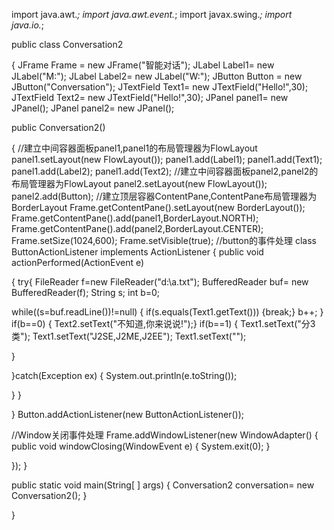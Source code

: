 import java.awt.*;
import java.awt.event.*;
import javax.swing.*;
import java.io.*;


public class Conversation2


{
JFrame Frame = new JFrame("智能对话");
JLabel Label1= new JLabel("M:");
JLabel Label2= new JLabel("W:");
JButton Button = new JButton("Conversation");
JTextField Text1= new JTextField("Hello!",30);
JTextField Text2= new JTextField("Hello!",30);
JPanel panel1= new JPanel();
JPanel panel2= new JPanel();

public Conversation2()

{ //建立中间容器面板panel1,panel1的布局管理器为FlowLayout
panel1.setLayout(new FlowLayout());
panel1.add(Label1);
panel1.add(Text1);
panel1.add(Label2);
panel1.add(Text2);
//建立中间容器面板panel2,panel2的布局管理器为FlowLayout
panel2.setLayout(new FlowLayout());
panel2.add(Button);
//建立顶层容器ContentPane,ContentPane布局管理器为BorderLayout
Frame.getContentPane().setLayout(new BorderLayout());
Frame.getContentPane().add(panel1,BorderLayout.NORTH);
Frame.getContentPane().add(panel2,BorderLayout.CENTER);
Frame.setSize(1024,600);
Frame.setVisible(true);
//button的事件处理
class ButtonActionListener implements ActionListener
{
public void actionPerformed(ActionEvent e)


{
try{
FileReader f=new FileReader("d:\\a.txt");
BufferedReader buf= new BufferedReader(f);
String s;
int b=0;

while((s=buf.readLine())!=null)
{
if(s.equals(Text1.getText()))
{break;}
b++; }
if(b==0)
{ Text2.setText("不知道,你来说说!");}
if(b==1)
{ Text1.setText("分3类");
Text1.setText("J2SE,J2ME,J2EE");
Text1.setText("");

}

}catch(Exception ex)
{
System.out.println(e.toString());

}
}



}
Button.addActionListener(new ButtonActionListener());

//Window关闭事件处理
Frame.addWindowListener(new WindowAdapter()
{ public void windowClosing(WindowEvent e)
{
System.exit(0);
}


});
}



public static void main(String[ ] args)
{
Conversation2 conversation= new Conversation2();
}



}
